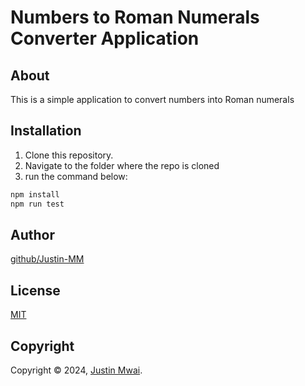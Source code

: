# Numbers to Roman Numerals Converter Application

## About

This is a simple application  to convert numbers into Roman numerals

## Installation

1. Clone this repository.
2. Navigate to the folder where the repo is cloned
3. run the command below:

```bash
npm install
npm run test
```

## Author
[github/Justin-MM](https://github.com/Justin-MM)

## License
[MIT](https://choosealicense.com/licenses/mit/)

## Copyright
Copyright © 2024, [Justin Mwai](https://github.com/Justin-MM).